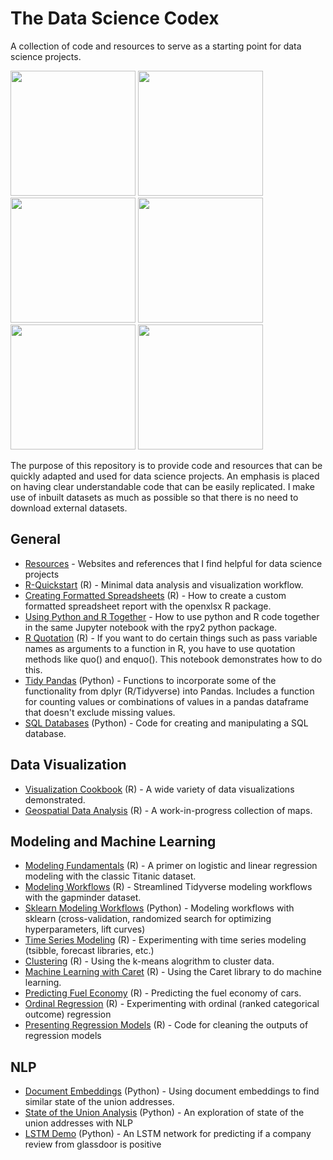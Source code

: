 # The Data Science Codex

A collection of code and resources to serve as a starting point for data science projects. 

<span>
<a href = "https://github.com/jessecambon/Data-Science-Cookbook/blob/master/R/Visualization_Cookbook.md#lollipop"><img src="https://github.com/jessecambon/Data-Science-Cookbook/blob/master/rmd_images/Visualization_Cookbook/lollipop-1.png" height="200px"/></a>
<a href = "https://github.com/jessecambon/Data-Science-Cookbook/blob/master/R/Visualization_Cookbook.md#bubbleplot"><img src="https://github.com/jessecambon/Data-Science-Cookbook/blob/master/rmd_images/Visualization_Cookbook/bubbleplot-1.png" height="200px"/></a>
<a href = "https://github.com/jessecambon/Data-Science-Cookbook/blob/master/R/Geospatial_Analysis.md"><img src="https://github.com/jessecambon/Data-Science-Codex/blob/master/rmd_images/Geospatial_Analysis/unnamed-chunk-2-1.png" height="200px"/></a> 
<a href = "https://github.com/jessecambon/Data-Science-Cookbook/blob/master/R/Visualization_Cookbook/Visualization_Cookbook.md#ridgeplot"><img src="https://raw.githubusercontent.com/jessecambon/Data-Science-Codex/master/rmd_images/Visualization_Cookbook/ridge-1.png" height="200px"/></a> 
<a href = "https://github.com/jessecambon/Data-Science-Cookbook/blob/master/R/Titanic.md#logistic-regression-model"><img src="https://github.com/jessecambon/Data-Science-Codex/blob/master/rmd_images/Titanic/logistic-regression-2.png" height="200px"/></a> 
<a href = "https://github.com/jessecambon/Data-Science-Cookbook/blob/master/R/Titanic.md#logistic-regression-model"><img src="https://github.com/jessecambon/Data-Science-Cookbook/blob/master/rmd_images/Titanic/logistic-regression-1.png" height="200px"/></a> 
</span>


The purpose of this repository is to provide code and resources that can be quickly adapted and used for data science projects. An emphasis is placed on having clear understandable code that can be easily replicated. I make use of inbuilt datasets as much as possible so that there is no need to download external datasets.


## General 
* [Resources](Resources.md) - Websites and references that I find helpful for data science projects
* [R-Quickstart](R/R-Quickstart.md) (R) - Minimal data analysis and visualization workflow.
* [Creating Formatted Spreadsheets](R/Create_Formatted_Spreadsheet.md) (R) - How to create a custom formatted spreadsheet report with the openxlsx R package.
* [Using Python and R Together](R/R-Python-Hybrid.ipynb) - How to use python and R code together in the same Jupyter notebook with the rpy2 python package.
* [R Quotation](R/R_Quotation.md) (R) - If you want to do certain things such as pass variable names as arguments to a function in R, you have to use quotation methods like quo() and enquo(). This notebook demonstrates how to do this.
* [Tidy Pandas](Python/Tidy_Pandas.ipynb) (Python) - Functions to incorporate some of the functionality from dplyr (R/Tidyverse) into Pandas. Includes a function for counting values or combinations of values in a pandas dataframe that doesn't exclude missing values.
* [SQL Databases](R/SQL_Databases.ipynb) (Python) - Code for creating and manipulating a SQL database.

## Data Visualization
* [Visualization Cookbook](R/Visualization_Cookbook.md) (R) - A wide variety of data visualizations demonstrated.
* [Geospatial Data Analysis](R/Geospatial_Analysis.md) (R) - A work-in-progress collection of maps. 

## Modeling and Machine Learning 
* [Modeling Fundamentals](R/Titanic.md) (R) - A primer on logistic and linear regression modeling with the classic Titanic dataset.
* [Modeling Workflows](R/Modeling_Workflow.md) (R) - Streamlined Tidyverse modeling workflows with the gapminder dataset.
* [Sklearn Modeling Workflows](Python/Sklearn-Workflow.ipynb) (Python) - Modeling workflows with sklearn (cross-validation, randomized search for optimizing hyperparameters, lift curves)
* [Time Series Modeling](R/Time_Series_Modeling.md) (R) - Experimenting with time series modeling (tsibble, forecast libraries, etc.)
* [Clustering](R/Clustering.md) (R) - Using the k-means alogrithm to cluster data.
* [Machine Learning with Caret](R/Caret.md) (R) - Using the Caret library to do machine learning.
* [Predicting Fuel Economy](R/Vehicles.md) (R) - Predicting the fuel economy of cars.
* [Ordinal Regression](R/Ordinal_Regression.md) (R) - Experimenting with ordinal (ranked categorical outcome) regression
* [Presenting Regression Models](R/Regression_Model_Tidying.md) (R) - Code for cleaning the outputs of regression models

## NLP 
* [Document Embeddings](Python/state_of_union_embeddings.ipynb) (Python) - Using document embeddings to find similar state of the union addresses.
* [State of the Union Analysis](Python/state_of_union_v2.ipynb) (Python) - An exploration of state of the union addresses with NLP
* [LSTM Demo](Python/LSTM-Demo.ipynb) (Python) - An LSTM network for predicting if a company review from glassdoor is positive
